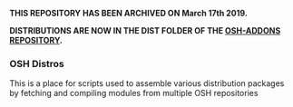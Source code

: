 **THIS REPOSITORY HAS BEEN ARCHIVED ON March 17th 2019.**

**DISTRIBUTIONS ARE NOW IN THE DIST FOLDER OF THE [OSH-ADDONS REPOSITORY](https://github.com/opensensorhub/osh-addons).**

### OSH Distros

This is a place for scripts used to assemble various distribution packages by fetching and compiling modules from multiple OSH repositories
